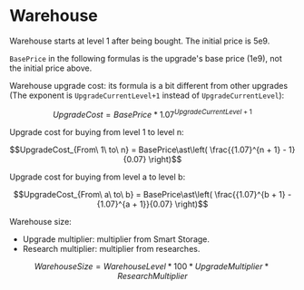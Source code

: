 # Warehouse

Warehouse starts at level 1 after being bought. The initial price is 5e9.

`BasePrice` in the following formulas is the upgrade's base price (1e9), not the initial price above.

Warehouse upgrade cost: its formula is a bit different from other upgrades (The exponent is `UpgradeCurrentLevel+1` instead of `UpgradeCurrentLevel`):

$$UpgradeCost = BasePrice\ast{1.07}^{UpgradeCurrentLevel + 1}$$

Upgrade cost for buying from level 1 to level n:

$$UpgradeCost_{From\ 1\ to\ n} = BasePrice\ast\left( \frac{{1.07}^{n + 1} - 1}{0.07} \right)$$

Upgrade cost for buying from level a to level b:

$$UpgradeCost_{From\ a\ to\ b} = BasePrice\ast\left( \frac{{1.07}^{b + 1} - {1.07}^{a + 1}}{0.07} \right)$$

Warehouse size:

- Upgrade multiplier: multiplier from Smart Storage.
- Research multiplier: multiplier from researches.

$$WarehouseSize = WarehouseLevel\ast 100\ast UpgradeMultiplier\ast ResearchMultiplier$$
